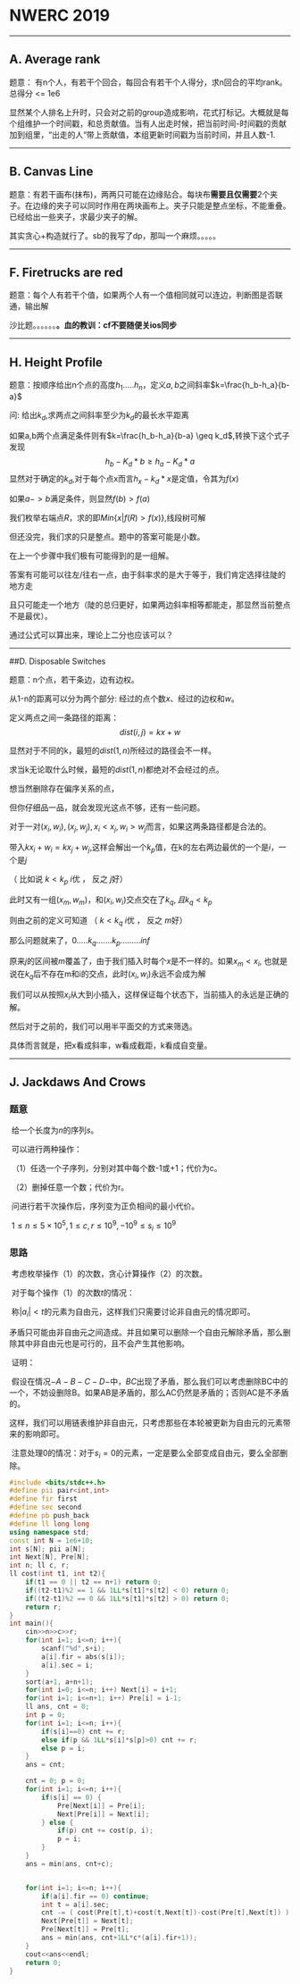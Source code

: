 # NWERC 2019

----

## A. Average rank

题意： 有n个人，有若干个回合，每回合有若干个人得分，求n回合的平均rank。 总得分 <= 1e6

显然某个人排名上升时，只会对之前的group造成影响，花式打标记。大概就是每个组维护一个时间戳，和总贡献值。当有人出走时候，把当前时间-时间戳的贡献加到组里，“出走的人“带上贡献值，本组更新时间戳为当前时间，并且人数-1. 

----

## B. Canvas Line

题意：有若干画布(抹布)，两两只可能在边缘贴合。每块布**需要且仅需要**2个夹子。在边缘的夹子可以同时作用在两块画布上。夹子只能是整点坐标，不能重叠。已经给出一些夹子，求最少夹子的解。

其实贪心+构造就行了。sb的我写了dp，那叫一个麻烦。。。。。

-----

## F. Firetrucks are red

题意：每个人有若干个值，如果两个人有一个值相同就可以连边，判断图是否联通，输出解

沙比题。。。。。。**。血的教训：cf不要随便关ios同步**

----

## H. Height Profile

题意：按顺序给出n个点的高度$h_1.....h_n$，定义$a,b$之间斜率$k=\frac{h_b-h_a}{b-a}$

问: 给出$k_d$,求两点之间斜率至少为$k_d$的最长水平距离



如果a,b两个点满足条件则有$k=\frac{h_b-h_a}{b-a} \geq k_d$,转换下这个式子发现
$$
h_b - K_d*b \geq h_a - K_d * a
$$
显然对于确定的$k_d$,对于每个点x而言$h_x-k_d*x$是定值，令其为$f(x)$

如果$a->b$满足条件，则显然$f(b) > f(a)$

我们枚举右端点$R$，求的即$Min\{x | f(R) > f(x)\}$,线段树可解





但还没完，我们求的只是整点。题中的答案可能是小数。

在上一个步骤中我们极有可能得到的是一组解。



答案有可能可以往左/往右一点，由于斜率求的是大于等于，我们肯定选择往陡的地方走

且只可能走一个地方（陡的总归更好，如果两边斜率相等都能走，那显然当前整点不是最优）。

通过公式可以算出来，理论上二分也应该可以？

-----

##D. Disposable Switches

题意：n个点，若干条边，边有边权。

从1-n的距离可以分为两个部分: 经过的点个数$x$、经过的边权和$w$。

定义两点之间一条路径的距离：$$dist(i,j) = kx + w$$

显然对于不同的k，最短的$dist(1,n)$所经过的路径会不一样。

求当k无论取什么时候，最短的$dist(1,n)$都绝对不会经过的点。



想当然删除存在偏序关系的点，

但你仔细品一品，就会发现光这点不够，还有一些问题。

对于一对$(x_i,w_i),(x_j,w_j), x_i < x_j , w_i > w_j$而言，如果这两条路径都是合法的。

带入$kx_i + w_i = kx_j+w_j$,这样会解出一个$k_p$值，在k的左右两边最优的一个是$i$，一个是$j$

（ 比如说 $k < k_p$ $i$优 ， 反之 $j$好）



此时又有一组$(x_m,w_m)$，和$(x_i,w_i)$交点交在了$k_q,且k_q < k_p$

则由之前的定义可知道 （ $k < k_q$ $i$优 ， 反之 $m$好）

那么问题就来了，$0.....k_q.......k_p.........inf$

原来$j$的区间被$m$覆盖了，由于我们插入时每个$x$是不一样的。如果$x_m < x_i$,
也就是说在$k_q$后不存在m和i的交点，此时$(x_i,w_i)$永远不会成为解



我们可以从按照$x_i$从大到小插入，这样保证每个状态下，当前插入的永远是正确的解。

然后对于之前的，我们可以用半平面交的方式来筛选。

具体而言就是，把x看成斜率，w看成截距，k看成自变量。

----

## J. Jackdaws And Crows

### 题意

​	给一个长度为$n$的序列$s$。

​	可以进行两种操作：

​		（1）任选一个子序列，分别对其中每个数-1或+1；代价为c。

​		（2）删掉任意一个数；代价为r。

​	问进行若干次操作后，序列变为正负相间的最小代价。

​	$1\le n\le 5\times 10^5, 1\le c,r\le 10^9, -10^9\le s_i\le 10^9$

### 思路

​	考虑枚举操作（1）的次数，贪心计算操作（2）的次数。

​	对于每个操作（1）的次数$t$的情况：

​		称$|a_i|<t$的元素为自由元，这样我们只需要讨论非自由元的情况即可。

​		矛盾只可能由非自由元之间造成。并且如果可以删除一个自由元解除矛盾，那么删除其中非自由元也是可行的，且不会产生其他影响。

​		证明：

​			假设在情况$-A-B-C-D-$中，$BC$出现了矛盾，那么我们可以考虑删除BC中的一个，不妨设删除B。如果AB是矛盾的，那么AC仍然是矛盾的；否则AC是不矛盾的。

​		这样，我们可以用链表维护非自由元，只考虑那些在本轮被更新为自由元的元素带来的影响即可。

​	注意处理0的情况：对于$s_i=0$的元素，一定是要么全部变成自由元，要么全部删除。

````c++
#include <bits/stdc++.h>
#define pii pair<int,int>
#define fir first
#define sec second
#define pb push_back
#define ll long long
using namespace std;
const int N = 1e6+10;
int s[N]; pii a[N];
int Next[N], Pre[N];
int n; ll c, r;
ll cost(int t1, int t2){
    if(t1 == 0 || t2 == n+1) return 0;
    if((t2-t1)%2 == 1 && 1LL*s[t1]*s[t2] < 0) return 0;
    if((t2-t1)%2 == 0 && 1LL*s[t1]*s[t2] > 0) return 0;
    return r;
}
int main(){
    cin>>n>>c>>r;
    for(int i=1; i<=n; i++){
        scanf("%d",s+i);
        a[i].fir = abs(s[i]);
        a[i].sec = i;
    }
    sort(a+1, a+n+1);
    for(int i=0; i<=n; i++) Next[i] = i+1;
    for(int i=1; i<=n+1; i++) Pre[i] = i-1;
    ll ans, cnt = 0;
    int p = 0;
    for(int i=1; i<=n; i++){
        if(s[i]==0) cnt += r;
        else if(p && 1LL*s[i]*s[p]>0) cnt += r;
        else p = i;
    }
    ans = cnt;

    cnt = 0; p = 0;
    for(int i=1; i<=n; i++){
        if(s[i] == 0) {
            Pre[Next[i]] = Pre[i];
            Next[Pre[i]] = Next[i];
        } else {
            if(p) cnt += cost(p, i);
            p = i;
        }
    }
    ans = min(ans, cnt+c);


    for(int i=1; i<=n; i++){
        if(a[i].fir == 0) continue;
        int t = a[i].sec;
        cnt -= ( cost(Pre[t],t)+cost(t,Next[t])-cost(Pre[t],Next[t]) );
        Next[Pre[t]] = Next[t];
        Pre[Next[t]] = Pre[t];
        ans = min(ans, cnt+1LL*c*(a[i].fir+1));
    }
    cout<<ans<<endl;
    return 0;
}
````

